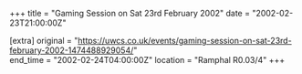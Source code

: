 +++
title = "Gaming Session on Sat 23rd February 2002"
date = "2002-02-23T21:00:00Z"

[extra]
original = "https://uwcs.co.uk/events/gaming-session-on-sat-23rd-february-2002-1474488929054/"    
end_time = "2002-02-24T04:00:00Z"
location = "Ramphal R0.03/4"
+++



